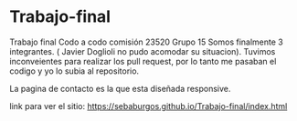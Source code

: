 # Trabajo-final
Trabajo final Codo a codo comisión 23520 Grupo 15
Somos finalmente 3 integrantes. ( Javier Doglioli no pudo acomodar su situacion).
Tuvimos inconveientes para realizar los pull request, por lo tanto me pasaban el codigo y yo lo subia al repositorio.

La pagina de contacto es la que esta diseñada responsive.

link para ver el sitio: https://sebaburgos.github.io/Trabajo-final/index.html
